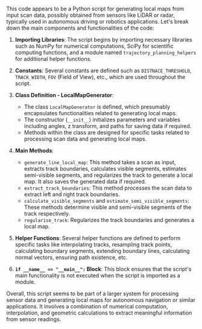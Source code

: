 This code appears to be a Python script for generating local maps from input scan data, possibly obtained from sensors like LiDAR or radar, typically used in autonomous driving or robotics applications. Let's break down the main components and functionalities of the code:

1. **Importing Libraries**: The script begins by importing necessary libraries such as NumPy for numerical computations, SciPy for scientific computing functions, and a module named `trajectory_planning_helpers` for additional helper functions.

2. **Constants**: Several constants are defined such as `DISTNACE_THRESHOLD`, `TRACK_WIDTH`, `FOV` (Field of View), etc., which are used throughout the script.

3. **Class Definition - LocalMapGenerator**: 
    - The class `LocalMapGenerator` is defined, which presumably encapsulates functionalities related to generating local maps.
    - The constructor (`__init__`) initializes parameters and variables including angles, z transform, and paths for saving data if required.
    - Methods within the class are designed for specific tasks related to processing scan data and generating local maps.

4. **Main Methods**:
    - `generate_line_local_map`: This method takes a scan as input, extracts track boundaries, calculates visible segments, estimates semi-visible segments, and regularizes the track to generate a local map. It also saves the generated data if required.
    - `extract_track_boundaries`: This method processes the scan data to extract left and right track boundaries.
    - `calculate_visible_segments` and `estimate_semi_visible_segments`: These methods determine visible and semi-visible segments of the track respectively.
    - `regularise_track`: Regularizes the track boundaries and generates a local map.
  
5. **Helper Functions**: Several helper functions are defined to perform specific tasks like interpolating tracks, resampling track points, calculating boundary segments, extending boundary lines, calculating normal vectors, ensuring path existence, etc.

6. **`if __name__ == "__main__":` Block**: This block ensures that the script's main functionality is not executed when the script is imported as a module.

Overall, this script seems to be part of a larger system for processing sensor data and generating local maps for autonomous navigation or similar applications. It involves a combination of numerical computation, interpolation, and geometric calculations to extract meaningful information from sensor readings.